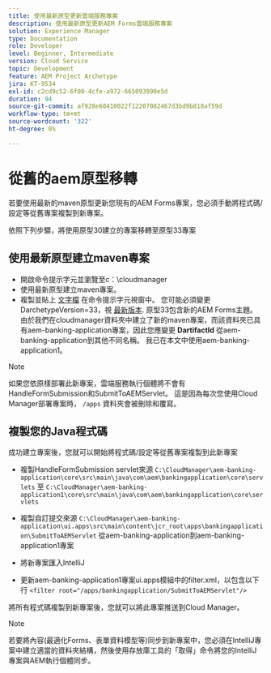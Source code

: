 ```yaml
---
title: 使用最新原型更新雲端服務專案
description: 使用最新原型更新AEM Forms雲端服務專案
solution: Experience Manager
type: Documentation
role: Developer
level: Beginner, Intermediate
version: Cloud Service
topic: Development
feature: AEM Project Archetype
jira: KT-9534
exl-id: c2cd9c52-6f00-4cfe-a972-665093990e5d
duration: 94
source-git-commit: af928e60410022f12207082467d3bd9b818af59d
workflow-type: tm+mt
source-wordcount: '322'
ht-degree: 0%

---
```


# 從舊的aem原型移轉

若要使用最新的maven原型更新您現有的AEM Forms專案，您必須手動將程式碼/設定等從舊專案複製到新專案。

依照下列步驟，將使用原型30建立的專案移轉至原型33專案

## 使用最新原型建立maven專案

* 開啟命令提示字元並瀏覽至c：\cloudmanager
* 使用最新原型建立maven專案。
* 複製並貼上 [文字檔](assets/creating-maven-project.txt) 在命令提示字元視窗中。 您可能必須變更DarchetypeVersion=33，視 [最新版本](https://github.com/adobe/aem-project-archetype/releases). 原型33包含新的AEM Forms主題。
由於我們在cloudmanager資料夾中建立了新的maven專案，而該資料夾已具有aem-banking-application專案，因此您應變更 **DartifactId** 從aem-banking-application到其他不同名稱。 我已在本文中使用aem-banking-application1。

>[!NOTE]
>
>如果您依原樣部署此新專案，雲端服務執行個體將不會有HandleFormSubmission和SubmitToAEMServlet。 這是因為每次您使用Cloud Manager部署專案時， `/apps` 資料夾會被刪除和覆寫。

## 複製您的Java程式碼

成功建立專案後，您就可以開始將程式碼/設定等從舊專案複製到此新專案

* 複製HandleFormSubmission servlet來源 ```C:\CloudManager\aem-banking-application\core\src\main\java\com\aem\bankingapplication\core\servlets```
至
  ```C:\CloudManager\aem-banking-application1\core\src\main\java\com\aem\bankingapplication\core\servlets```

* 複製自訂提交來源
  ```C:\CloudManager\aem-banking-application\ui.apps\src\main\content\jcr_root\apps\bankingapplication\SubmitToAEMServlet``` 從aem-banking-application到aem-banking-application1專案

* 將新專案匯入IntelliJ

* 更新aem-banking-application1專案ui.apps模組中的filter.xml，以包含以下行
  ```<filter root="/apps/bankingapplication/SubmitToAEMServlet"/>```

將所有程式碼複製到新專案後，您就可以將此專案推送到Cloud Manager。

>[!NOTE]
>
>若要將內容(最適化Forms、表單資料模型等)同步到新專案中，您必須在IntelliJ專案中建立適當的資料夾結構，然後使用存放庫工具的「取得」命令將您的IntelliJ專案與AEM執行個體同步。
